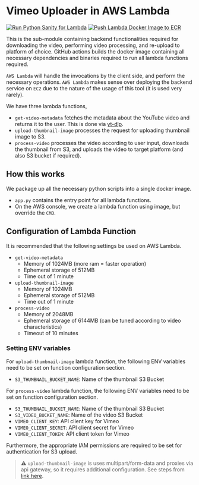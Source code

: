 # Vimeo Uploader in AWS Lambda

[![Run Python Sanity for Lambda](https://github.com/davidjeong/vimeo-uploader/actions/workflows/lambda-python-sanity.yml/badge.svg?branch=main)](https://github.com/davidjeong/vimeo-uploader/actions/workflows/lambda-python-sanity.yml) [![Push Lambda Docker Image to ECR](https://github.com/davidjeong/vimeo-uploader/actions/workflows/lambda-docker-push-ecr.yml/badge.svg?branch=main)](https://github.com/davidjeong/vimeo-uploader/actions/workflows/lambda-docker-push-ecr.yml)

This is the sub-module containing backend functionalities required for downloading the video, performing video processing,
and re-upload to platform of choice. GitHub actions builds the docker image containing all necessary dependencies and binaries
required to run all lambda functions required.

`AWS Lambda` will handle the invocations by the client side, and perform the necessary operations. `AWS Lambda` 
makes sense over deploying the backend service on `EC2` due to the nature of the usage of this tool (it is used very rarely).

We have three lambda functions,
- `get-video-metadata` fetches the metadata about the YouTube video and returns it to the user. This is done
via [yt-dlp](https://github.com/yt-dlp/yt-dlp).
- `upload-thumbnail-image` processes the request for uploading thumbnail image to S3.
- `process-video` processes the video according to user input, downloads the thumbnail from S3, and uploads the
video to target platform (and also S3 bucket if required).


## How this works
We package up all the necessary python scripts into a single docker image.
- `app.py` contains the entry point for all lambda functions.
- On the AWS console, we create a lambda function using image, but override the `CMD`.

## Configuration of Lambda Function
It is recommended that the following settings be used on AWS Lambda.
- `get-video-metadata`
  - Memory of 1024MB (more ram = faster operation)
  - Ephemeral storage of 512MB
  - Time out of 1 minute
- `upload-thumbnail-image`
  - Memory of 1024MB
  - Ephemeral storage of 512MB
  - Time out of 1 minute
- `process-video`
  - Memory of 2048MB
  - Ephemeral storage of 6144MB (can be tuned according to video characteristics)
  - Timeout of 10 minutes

### Setting ENV variables
For `upload-thumbnail-image` lambda function, the following ENV variables need to be set on function configuration section.
- `S3_THUMBNAIL_BUCKET_NAME`: Name of the thumbnail S3 Bucket

For `process-video` lambda function, the following ENV variables need to be set on function configuration section.
- `S3_THUMBNAIL_BUCKET_NAME`: Name of the thumbnail S3 Bucket
- `S3_VIDEO_BUCKET_NAME`: Name of the video S3 Bucket
- `VIMEO_CLIENT_KEY`: API client key for Vimeo
- `VIMEO_CLIENT_SECRET`: API client secret for Vimeo
- `VIMEO_CLIENT_TOKEN`: API client token for Vimeo

Furthermore, the appropriate IAM permissions are required to be set for authentication
for S3 upload.

> :warning: `upload-thumbnail-image` is uses multipart/form-data and proxies via api gateway, so it requires additional configuration.
See steps from [link here](https://pinchoflogic.com/multiplepartfrom-data-aws-api-gateway-lambda).
